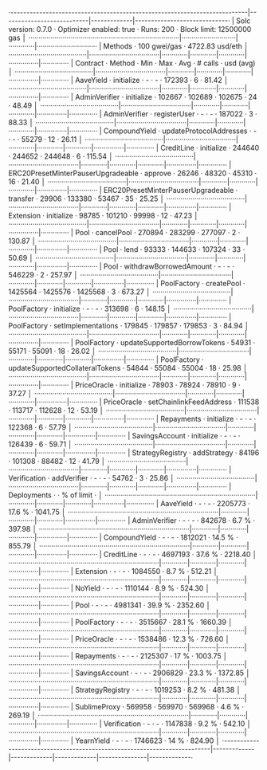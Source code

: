 ·--------------------------------------------------------------------------|---------------------------|-------------|-----------------------------·
|                           Solc version: 0.7.0                            ·  Optimizer enabled: true  ·  Runs: 200  ·  Block limit: 12500000 gas  │
···········································································|···························|·············|······························
|  Methods                                                                 ·              100 gwei/gas               ·       4722.83 usd/eth       │
·······································|···································|·············|·············|·············|···············|··············
|  Contract                            ·  Method                           ·  Min        ·  Max        ·  Avg        ·  # calls      ·  usd (avg)  │
·······································|···································|·············|·············|·············|···············|··············
|  AaveYield                           ·  initialize                       ·          -  ·          -  ·     172393  ·            6  ·      81.42  │
·······································|···································|·············|·············|·············|···············|··············
|  AdminVerifier                       ·  initialize                       ·     102667  ·     102689  ·     102675  ·           24  ·      48.49  │
·······································|···································|·············|·············|·············|···············|··············
|  AdminVerifier                       ·  registerUser                     ·          -  ·          -  ·     187022  ·            3  ·      88.33  │
·······································|···································|·············|·············|·············|···············|··············
|  CompoundYield                       ·  updateProtocolAddresses          ·          -  ·          -  ·      55279  ·           12  ·      26.11  │
·······································|···································|·············|·············|·············|···············|··············
|  CreditLine                          ·  initialize                       ·     244640  ·     244652  ·     244648  ·            6  ·     115.54  │
·······································|···································|·············|·············|·············|···············|··············
|  ERC20PresetMinterPauserUpgradeable  ·  approve                          ·      26246  ·      48320  ·      45310  ·           16  ·      21.40  │
·······································|···································|·············|·············|·············|···············|··············
|  ERC20PresetMinterPauserUpgradeable  ·  transfer                         ·      29906  ·     133380  ·      53467  ·           35  ·      25.25  │
·······································|···································|·············|·············|·············|···············|··············
|  Extension                           ·  initialize                       ·      98785  ·     101210  ·      99998  ·           12  ·      47.23  │
·······································|···································|·············|·············|·············|···············|··············
|  Pool                                ·  cancelPool                       ·     270894  ·     283299  ·     277097  ·            2  ·     130.87  │
·······································|···································|·············|·············|·············|···············|··············
|  Pool                                ·  lend                             ·      93333  ·     144633  ·     107324  ·           33  ·      50.69  │
·······································|···································|·············|·············|·············|···············|··············
|  Pool                                ·  withdrawBorrowedAmount           ·          -  ·          -  ·     546229  ·            2  ·     257.97  │
·······································|···································|·············|·············|·············|···············|··············
|  PoolFactory                         ·  createPool                       ·    1425564  ·    1425576  ·    1425568  ·            3  ·     673.27  │
·······································|···································|·············|·············|·············|···············|··············
|  PoolFactory                         ·  initialize                       ·          -  ·          -  ·     313698  ·            6  ·     148.15  │
·······································|···································|·············|·············|·············|···············|··············
|  PoolFactory                         ·  setImplementations               ·     179845  ·     179857  ·     179853  ·            3  ·      84.94  │
·······································|···································|·············|·············|·············|···············|··············
|  PoolFactory                         ·  updateSupportedBorrowTokens      ·      54931  ·      55171  ·      55091  ·           18  ·      26.02  │
·······································|···································|·············|·············|·············|···············|··············
|  PoolFactory                         ·  updateSupportedCollateralTokens  ·      54844  ·      55084  ·      55004  ·           18  ·      25.98  │
·······································|···································|·············|·············|·············|···············|··············
|  PriceOracle                         ·  initialize                       ·      78903  ·      78924  ·      78910  ·            9  ·      37.27  │
·······································|···································|·············|·············|·············|···············|··············
|  PriceOracle                         ·  setChainlinkFeedAddress          ·     111538  ·     113717  ·     112628  ·           12  ·      53.19  │
·······································|···································|·············|·············|·············|···············|··············
|  Repayments                          ·  initialize                       ·          -  ·          -  ·     122368  ·            6  ·      57.79  │
·······································|···································|·············|·············|·············|···············|··············
|  SavingsAccount                      ·  initialize                       ·          -  ·          -  ·     126439  ·            6  ·      59.71  │
·······································|···································|·············|·············|·············|···············|··············
|  StrategyRegistry                    ·  addStrategy                      ·      84196  ·     101308  ·      88482  ·           12  ·      41.79  │
·······································|···································|·············|·············|·············|···············|··············
|  Verification                        ·  addVerifier                      ·          -  ·          -  ·      54762  ·            3  ·      25.86  │
·······································|···································|·············|·············|·············|···············|··············
|  Deployments                                                             ·                                         ·  % of limit   ·             │
···········································································|·············|·············|·············|···············|··············
|  AaveYield                                                               ·          -  ·          -  ·    2205773  ·       17.6 %  ·    1041.75  │
···········································································|·············|·············|·············|···············|··············
|  AdminVerifier                                                           ·          -  ·          -  ·     842678  ·        6.7 %  ·     397.98  │
···········································································|·············|·············|·············|···············|··············
|  CompoundYield                                                           ·          -  ·          -  ·    1812021  ·       14.5 %  ·     855.79  │
···········································································|·············|·············|·············|···············|··············
|  CreditLine                                                              ·          -  ·          -  ·    4697193  ·       37.6 %  ·    2218.40  │
···········································································|·············|·············|·············|···············|··············
|  Extension                                                               ·          -  ·          -  ·    1084550  ·        8.7 %  ·     512.21  │
···········································································|·············|·············|·············|···············|··············
|  NoYield                                                                 ·          -  ·          -  ·    1110144  ·        8.9 %  ·     524.30  │
···········································································|·············|·············|·············|···············|··············
|  Pool                                                                    ·          -  ·          -  ·    4981341  ·       39.9 %  ·    2352.60  │
···········································································|·············|·············|·············|···············|··············
|  PoolFactory                                                             ·          -  ·          -  ·    3515667  ·       28.1 %  ·    1660.39  │
···········································································|·············|·············|·············|···············|··············
|  PriceOracle                                                             ·          -  ·          -  ·    1538486  ·       12.3 %  ·     726.60  │
···········································································|·············|·············|·············|···············|··············
|  Repayments                                                              ·          -  ·          -  ·    2125307  ·         17 %  ·    1003.75  │
···········································································|·············|·············|·············|···············|··············
|  SavingsAccount                                                          ·          -  ·          -  ·    2906829  ·       23.3 %  ·    1372.85  │
···········································································|·············|·············|·············|···············|··············
|  StrategyRegistry                                                        ·          -  ·          -  ·    1019253  ·        8.2 %  ·     481.38  │
···········································································|·············|·············|·············|···············|··············
|  SublimeProxy                                                            ·     569958  ·     569970  ·     569968  ·        4.6 %  ·     269.19  │
···········································································|·············|·············|·············|···············|··············
|  Verification                                                            ·          -  ·          -  ·    1147838  ·        9.2 %  ·     542.10  │
···········································································|·············|·············|·············|···············|··············
|  YearnYield                                                              ·          -  ·          -  ·    1746623  ·         14 %  ·     824.90  │
·--------------------------------------------------------------------------|-------------|-------------|-------------|---------------|-------------·